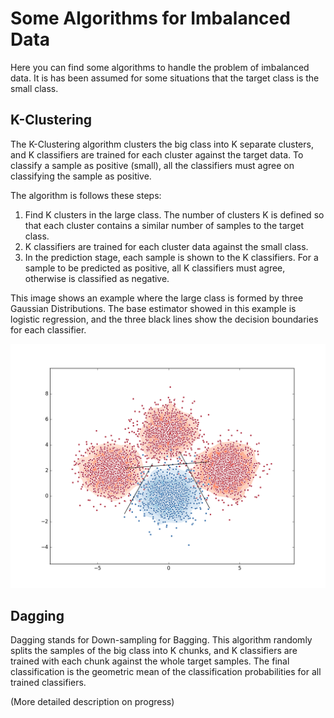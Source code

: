 # Some Algorithms for Imbalanced Data

Here you can find some algorithms to handle the problem of imbalanced data. It is has been assumed for some situations that the target class is the small class.

## K-Clustering

The K-Clustering algorithm clusters the big class into K separate clusters, and K classifiers are trained for each cluster against the target data. To classify a sample as positive (small), all the classifiers must agree on classifying the sample as positive.

The algorithm is follows these steps:
1. Find K clusters in the large class. The number of clusters K is defined so that each cluster contains a similar number of samples to the target class.
2. K classifiers are trained for each cluster data against the small class.
3. In the prediction stage, each sample is shown to the K classifiers. For a sample to be predicted as positive, all K classifiers must agree, otherwise is classified as negative.


This image shows an example where the large class is formed by three Gaussian Distributions. The base estimator showed in this example is logistic regression, and the three black lines show the decision boundaries for each classifier.


![alt text](https://github.com/tonbadal/imbalanced_data_algorithms/blob/master/kclustering.png)



## Dagging

Dagging stands for Down-sampling for Bagging. This algorithm randomly splits the samples of the big class into K chunks, and K classifiers are trained with each chunk against the whole target samples. The final classification is the geometric mean of the classification probabilities for all trained classifiers.


(More detailed description on progress)
